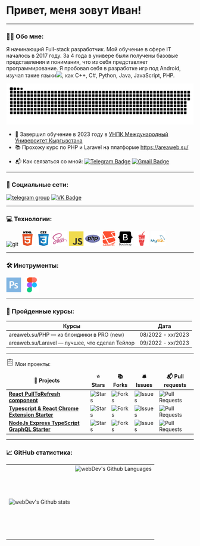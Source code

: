 # Привет, меня зовут Иван!
---
### :man_technologist: Обо мне:
Я начинающий Full-stack разработчик. Мой обучение в сфере IT началось в 2017 году. За 4 года в универе были получены базовые представления и понимания, что из себя представляет программирование. Я пробовал себя в разработке игр под Android, изучал такие языки<img src="https://media.giphy.com/media/WUlplcMpOCEmTGBtBW/giphy.gif" width="30px">, как C++, С#, Python, Java, JavaScript, PHP.

<p align="center">
 <img width="700" src="/github-snake.svg" alt="snake"/>
</p>
<!--
   <a href=""><img width="35%" align="right" alt="Github" src="/work.gif" /></a>
   -->

- :school: Завершил обучение в 2023 году в <a href="https://muk.iuk.kg">УНПК Международный Университет Кыргызстана</a>
- 📚 Прохожу курс по PHP и Laravel на платформе https://areaweb.su/

<!-- :zap: Являюсь старшим студентом на курсе Веб-разработки Яндекс Практикум.-->

- 📬 Как связаться со мной: [![Telegram Badge](https://img.shields.io/badge/-@digidon727-blue?style=flat-square&logo=Telegram&logoColor=white)](https://t.me/digidon727) [![Gmail Badge](https://img.shields.io/badge/-ivntik77@gmail.com-c14438?style=flat-square&logo=Gmail&logoColor=white&link=mailto:ivntik77@gmail.com)](mailto:ivntik77@gmail.com)


---

### 💬 Социальные сети:
<div id="badges">
   <a href="https://t.me/digidon727" target="_blank"><img src="https://cdn-icons-png.flaticon.com/512/2111/2111646.png" width="40" height="40" alt="telegram group" /></a> <a href="https://vk.com/i.tikhonov1999" target="_blank"><img src="https://cdn-icons-png.flaticon.com/512/145/145813.png" width="40" height="40" alt="VK Badge"/></a>
</div>

---

### 💻 Технологии:
<div>
<img src="https://www.vectorlogo.zone/logos/git-scm/git-scm-icon.svg" alt="git" width="40" height="40"/>
<img src="https://raw.githubusercontent.com/devicons/devicon/master/icons/html5/html5-original-wordmark.svg" alt="html5" width="40" height="40"/>
<img src="https://raw.githubusercontent.com/devicons/devicon/master/icons/css3/css3-original-wordmark.svg" alt="css3" width="40" height="40"/>
<img src="https://raw.githubusercontent.com/devicons/devicon/master/icons/sass/sass-original.svg" alt="sass" width="40" height="40"/>
<img src="https://raw.githubusercontent.com/devicons/devicon/master/icons/javascript/javascript-original.svg" alt="javascript" width="40" height="40"/>
<img src="https://raw.githubusercontent.com/devicons/devicon/master/icons/php/php-original.svg" alt="php" width="40" height="40"/>
<img src="https://raw.githubusercontent.com/devicons/devicon/master/icons/laravel/laravel-plain-wordmark.svg" alt="laravel" width="40" height="40"/>
<img src="https://raw.githubusercontent.com/devicons/devicon/master/icons/bootstrap/bootstrap-plain-wordmark.svg" alt="bootstrap" width="40" height="40"/>
<img src="https://raw.githubusercontent.com/devicons/devicon/master/icons/gulp/gulp-plain.svg" alt="gulp" width="40" height="40"/>
<img src="https://raw.githubusercontent.com/devicons/devicon/master/icons/mysql/mysql-original-wordmark.svg" alt="mysql" width="40" height="40"/>
</div>

---

### 🛠 Инструменты:
<div>
  <img src="https://github.com/devicons/devicon/blob/master/icons/photoshop/photoshop-plain.svg" title="photoshop" alt="photoshop" width="40" height="40"/>&nbsp;
  <img src="https://github.com/devicons/devicon/blob/master/icons/figma/figma-original.svg" title="figma" alt="figma" width="40" height="40"/>&nbsp;
</div>

---

 ### 📝 Пройденные курсы:
 
| Курсы                                                           | Дата              |
| ----------------------------------------------------------------| :---------------: |
| areaweb.su/PHP — из блондинки в PRO (new)                       | 08/2022 - xx/2023 |
| areaweb.su/Laravel — лучшее, что сделал Тейлор                  | 09/2022 - xx/2023 |

--- 


<div display: flex; align-items: center;>
	<img width="20" height="20" src="assets/icons8-проект.gif">
<span font-size: 29px;>Мои проекты:</span>
</div>


<table>
  <thead align="center">
    <tr border: none;>
      <td><b>🎁 Projects</b></td>
      <td><b>⭐ Stars</b></td>
      <td><b>📚 Forks</b></td>
      <td><b>🛎 Issues</b></td>
      <td><b>📬 Pull requests</b></td>
    </tr>
  </thead>
  <tbody>
    <tr>
      <td><a href="https://github.com/thmsgbrt/react-simple-pull-to-refresh"><b>React PullToRefresh component</b></a></td>
      <td><img alt="Stars" src="https://img.shields.io/github/stars/thmsgbrt/react-simple-pull-to-refresh?style=flat-square&labelColor=343b41"/></td>
      <td><img alt="Forks" src="https://img.shields.io/github/forks/thmsgbrt/react-simple-pull-to-refresh?style=flat-square&labelColor=343b41"/></td>
      <td><img alt="Issues" src="https://img.shields.io/github/issues/thmsgbrt/react-simple-pull-to-refresh?style=flat-square&labelColor=343b41"/></td>
      <td><img alt="Pull Requests" src="https://img.shields.io/github/issues-pr/thmsgbrt/react-simple-pull-to-refresh?style=flat-square&labelColor=343b41"/></td>
    </tr>
	  <tr>
      <td><a href="https://github.com/thmsgbrt/Chrome-Extension-with-React-and-Typescript-Starter-Pack"><b>Typescript & React Chrome Extension Starter</b></a></td>
      <td><img alt="Stars" src="https://img.shields.io/github/stars/thmsgbrt/Chrome-Extension-with-React-and-Typescript-Starter-Pack?style=flat-square&labelColor=343b41"/></td>
      <td><img alt="Forks" src="https://img.shields.io/github/forks/thmsgbrt/Chrome-Extension-with-React-and-Typescript-Starter-Pack?style=flat-square&labelColor=343b41"/></td>
      <td><img alt="Issues" src="https://img.shields.io/github/issues/thmsgbrt/Chrome-Extension-with-React-and-Typescript-Starter-Pack?style=flat-square&labelColor=343b41"/></td>
      <td><img alt="Pull Requests" src="https://img.shields.io/github/issues-pr/thmsgbrt/Chrome-Extension-with-React-and-Typescript-Starter-Pack?style=flat-square&labelColor=343b41"/></td>
    </tr>
    <tr>
      <td><a href="https://github.com/thmsgbrt/nodejs-typescript-express-apollo-graphql-starter"><b>NodeJs Express TypeScript GraphQL Starter</b></a></td>
      <td><img alt="Stars" src="https://img.shields.io/github/stars/thmsgbrt/nodejs-typescript-express-apollo-graphql-starter?style=flat-square&labelColor=343b41"/></td>
      <td><img alt="Forks" src="https://img.shields.io/github/forks/thmsgbrt/nodejs-typescript-express-apollo-graphql-starter?style=flat-square&labelColor=343b41"/></td>
      <td><img alt="Issues" src="https://img.shields.io/github/issues/thmsgbrt/nodejs-typescript-express-apollo-graphql-starter?style=flat-square&labelColor=343b41"/></td>
      <td><img alt="Pull Requests" src="https://img.shields.io/github/issues-pr/thmsgbrt/nodejs-typescript-express-apollo-graphql-starter?style=flat-square&labelColor=343b41"/></td>
    </tr>
  </tbody>
</table>

---

### 📈 GitHub статистика:

<table>
  <tr>
    <td>
      <img align="left" src="http://github-readme-streak-stats.herokuapp.com?user=Digidon727&theme=dark&background=000000" alt="webDev's Github stats" />
    </td>
    <td>
      <img height="195px" align="right" alt="webDev's Github Languages" src="https://github-readme-stats-sigma-five.vercel.app/api/top-langs/?username=Digidon727&layout=compact&theme=vision-friendly-dark" />
    </td>
  </tr>
</table>

